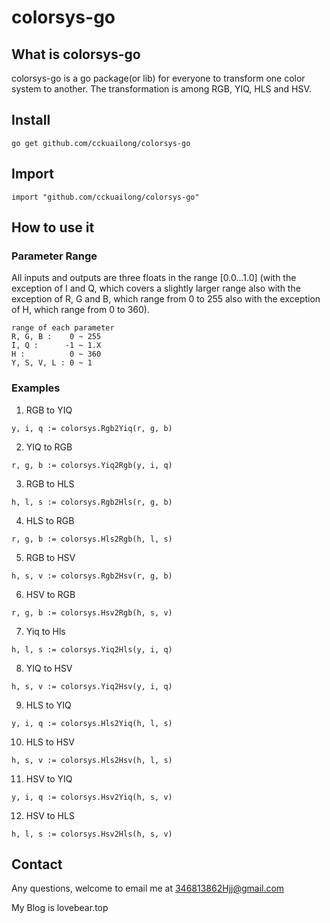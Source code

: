 # colorsys-go

## What is colorsys-go

colorsys-go is a go package(or lib) for everyone to 
transform one color system to another. The transformation 
is among RGB, YIQ, HLS and HSV.

## Install

```
go get github.com/cckuailong/colorsys-go
```
## Import

```
import "github.com/cckuailong/colorsys-go"
```

## How to use it

### Parameter Range
All inputs and outputs are three floats in the range [0.0...1.0] 
(with the exception of I and Q, which covers a slightly larger range
also with the exception of R, G and B, which range from 0 to 255
also with the exception of H, which range from 0 to 360).

```
range of each parameter
R, G, B :    0 ~ 255
I, Q :      -1 ~ 1.X
H :          0 ~ 360
Y, S, V, L : 0 ~ 1
```

### Examples

1. RGB to YIQ
```
y, i, q := colorsys.Rgb2Yiq(r, g, b)
```
2. YIQ to RGB
```
r, g, b := colorsys.Yiq2Rgb(y, i, q)
```
3. RGB to HLS
```
h, l, s := colorsys.Rgb2Hls(r, g, b)
```
4. HLS to RGB
```
r, g, b := colorsys.Hls2Rgb(h, l, s)
```
5. RGB to HSV
```
h, s, v := colorsys.Rgb2Hsv(r, g, b)
```
6. HSV to RGB
```
r, g, b := colorsys.Hsv2Rgb(h, s, v)
```
7. Yiq to Hls
```
h, l, s := colorsys.Yiq2Hls(y, i, q)
```
8. YIQ to HSV
```
h, s, v := colorsys.Yiq2Hsv(y, i, q)
```
9. HLS to YIQ
```
y, i, q := colorsys.Hls2Yiq(h, l, s)
```
10. HLS to HSV
```
h, s, v := colorsys.Hls2Hsv(h, l, s)
```
11. HSV to YIQ
```
y, i, q := colorsys.Hsv2Yiq(h, s, v)
```
12. HSV to HLS
```
h, l, s := colorsys.Hsv2Hls(h, s, v)
```

## Contact

Any questions, welcome to email me at 346813862Hjj@gmail.com

My Blog is lovebear.top